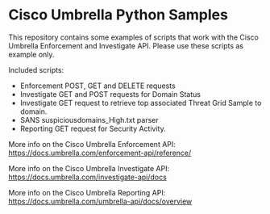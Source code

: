# Cisco Umbrella Python Samples

This repository contains some examples of scripts that work with the Cisco Umbrella Enforcement and Investigate API. Please use these scripts as example only.

Included scripts: 
* Enforcement POST, GET and DELETE requests 
* Investigate GET and POST requests for Domain Status 
* Investigate GET request to retrieve top associated Threat Grid Sample to domain.
* SANS suspiciousdomains_High.txt parser
* Reporting GET request for Security Activity.

More info on the Cisco Umbrella Enforcement API: https://docs.umbrella.com/enforcement-api/reference/

More info on the Cisco Umbrella Investigate API: https://docs.umbrella.com/investigate-api/docs

More info on the Cisco Umbrella Reporting API: https://docs.umbrella.com/umbrella-api/docs/overview
